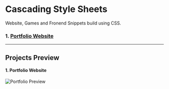 # Cascading Style Sheets
Website, Games and Fronend Snippets build using CSS.

### 1. [Portfolio Website](https://github.com/sagar-code/CSS/tree/master/Portfolio)

___

## Projects Preview
#### 1. Portfolio Website
![Portfolio Preview](https://github.com/sagar-code/CSS/Portfolio/images/portfolio_preview.png "Portfolio Preiview")
